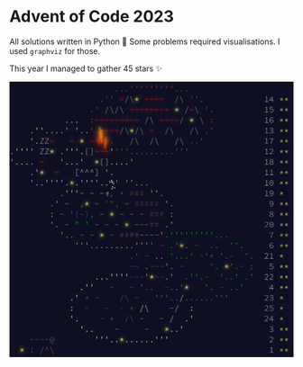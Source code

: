 # Advent of Code 2023

All solutions written in Python 🐍
Some problems required visualisations.
I used `graphviz` for those.

This year I managed to gather 45 stars ✨

![stars](docs/stars.png)
